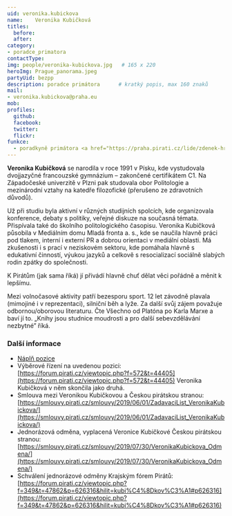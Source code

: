 ```yaml
---
uid: veronika.kubickova
name:    Veronika Kubičková
titles:
  before: 
  after:
category:                
- poradce_primatora
contactType: 
img: people/veronika-kubickova.jpg   # 165 x 220
heroImg: Prague_panorama.jpeg
partyUid: bezpp
description: poradce primátora    	# kratký popis, max 160 znaků
mail:
- veronika.kubickova@praha.eu
mob: 
profiles:
  github:       
  facebook:    
  twitter: 		  
  flickr:		  
funkce:
  - poradkyně primátora <a href="https://praha.pirati.cz/lide/zdenek-hrib.html">Zdeňka Hřiba</a>
---
```


**Veronika Kubičková** se narodila v roce 1991 v Písku, kde vystudovala dvojjazyčné francouzské gymnázium – zakončené certifikátem C1. Na Západočeské univerzitě v Plzni pak studovala obor Politologie a mezinárodní vztahy na katedře filozofické (přerušeno ze zdravotních důvodů).

Už při studiu byla aktivní v různých studijních spolcích, kde organizovala konference, debaty s politiky, veřejné diskuze na současná témata. Přispívala také do školního politologického časopisu.
Veronika Kubičková působila v Mediálním domu Mladá fronta a. s., kde se naučila hlavně práci pod tlakem, interní i externí PR a dobrou orientaci v mediální oblasti. Má zkušenosti i s prací v neziskovém sektoru, kde pomáhala hlavně s edukativní činností, výukou jazyků a celkově s resocializací sociálně slabých rodin zpátky do společnosti.

K Pirátům (jak sama říká) jí přivádí hlavně chuť dělat věci pořádně a měnit k lepšímu.

Mezi volnočasové aktivity patří bezesporu sport. 12 let závodně plavala (mimojiné i v reprezentaci), silniční běh a lyže. Za další svůj zájem považuje odbornou/oborovou literaturu. Čte Všechno od Platóna po Karla Marxe a baví jí to. „Knihy jsou studnice moudrosti a pro další sebevzdělávání nezbytné” říká.

### Další informace

* [Náplň pozice](/assets/pdf/napln-prace/kubickova.pdf)
* Výběrové řízení na uvedenou pozici: [https://forum.pirati.cz/viewtopic.php?f=572&t=44405](https://forum.pirati.cz/viewtopic.php?f=572&t=44405) Veronika Kubičková v něm skončila jako druhá.
* Smlouva mezi Veronikou Kubičkovou a Českou pirátskou stranou: [https://smlouvy.pirati.cz/smlouvy/2019/06/01/ZadavaciList_VeronikaKubickova/](https://smlouvy.pirati.cz/smlouvy/2019/06/01/ZadavaciList_VeronikaKubickova/)
* Jednorázová odměna, vyplacená Veronice Kubičkové Českou pirátskou stranou: [https://smlouvy.pirati.cz/smlouvy/2019/07/30/VeronikaKubickova_Odmena/](https://smlouvy.pirati.cz/smlouvy/2019/07/30/VeronikaKubickova_Odmena/)
* Schválení jednorázové odměny Krajským fórem Pirátů: [https://forum.pirati.cz/viewtopic.php?f=349&t=47862&p=626316&hilit=kubi%C4%8Dkov%C3%A1#p626316](https://forum.pirati.cz/viewtopic.php?f=349&t=47862&p=626316&hilit=kubi%C4%8Dkov%C3%A1#p626316)

